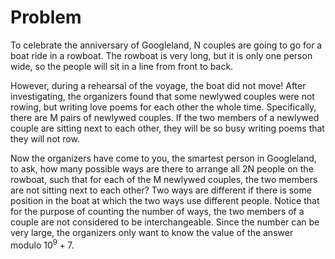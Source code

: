 # Problem

To celebrate the anniversary of Googleland, N couples are going to go for a boat ride in a rowboat. The rowboat is very long, but it is only one person wide, so the people will sit in a line from front to back.

However, during a rehearsal of the voyage, the boat did not move! After investigating, the organizers found that some newlywed couples were not rowing, but writing love poems for each other the whole time. Specifically, there are M pairs of newlywed couples. If the two members of a newlywed couple are sitting next to each other, they will be so busy writing poems that they will not row.

Now the organizers have come to you, the smartest person in Googleland, to ask, how many possible ways are there to arrange all 2N people on the rowboat, such that for each of the M newlywed couples, the two members are not sitting next to each other? Two ways are different if there is some position in the boat at which the two ways use different people. Notice that for the purpose of counting the number of ways, the two members of a couple are not considered to be interchangeable. Since the number can be very large, the organizers only want to know the value of the answer modulo $10^9+7$.
